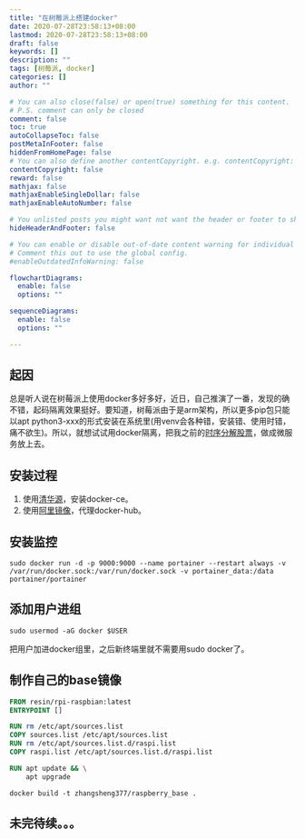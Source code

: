 ```yaml
---
title: "在树莓派上搭建docker"
date: 2020-07-28T23:58:13+08:00
lastmod: 2020-07-28T23:58:13+08:00
draft: false
keywords: []
description: ""
tags: [树莓派, docker]
categories: []
author: ""

# You can also close(false) or open(true) something for this content.
# P.S. comment can only be closed
comment: false
toc: true
autoCollapseToc: false
postMetaInFooter: false
hiddenFromHomePage: false
# You can also define another contentCopyright. e.g. contentCopyright: "This is another copyright."
contentCopyright: false
reward: false
mathjax: false
mathjaxEnableSingleDollar: false
mathjaxEnableAutoNumber: false

# You unlisted posts you might want not want the header or footer to show
hideHeaderAndFooter: false

# You can enable or disable out-of-date content warning for individual post.
# Comment this out to use the global config.
#enableOutdatedInfoWarning: false

flowchartDiagrams:
  enable: false
  options: ""

sequenceDiagrams: 
  enable: false
  options: ""

---
```

## 起因

总是听人说在树莓派上使用docker多好多好，近日，自己推演了一番，发现的确不错，起码隔离效果挺好。要知道，树莓派由于是arm架构，所以更多pip包只能以apt python3-xxx的形式安装在系统里(用venv会各种错，安装错、使用时错，痛不欲生)。所以，就想试试用docker隔离，把我之前的[时序分解股票](/post/stats_stock)，做成微服务放上去。

## 安装过程

1. 使用[清华源](https://mirrors.tuna.tsinghua.edu.cn/help/docker-ce/)，安装docker-ce。
2. 使用[阿里镜像](https://cr.console.aliyun.com/cn-hangzhou/instances/mirrors)，代理docker-hub。

## 安装监控

```shell
sudo docker run -d -p 9000:9000 --name portainer --restart always -v /var/run/docker.sock:/var/run/docker.sock -v portainer_data:/data portainer/portainer
```

## 添加用户进组

```shell
sudo usermod -aG docker $USER
```

把用户加进docker组里，之后新终端里就不需要用sudo docker了。

## 制作自己的base镜像

```dockerfile
FROM resin/rpi-raspbian:latest
ENTRYPOINT []

RUN rm /etc/apt/sources.list
COPY sources.list /etc/apt/sources.list
RUN rm /etc/apt/sources.list.d/raspi.list
COPY raspi.list /etc/apt/sources.list.d/raspi.list

RUN apt update && \
    apt upgrade
```

```shell
docker build -t zhangsheng377/raspberry_base .
```

## 未完待续。。。
